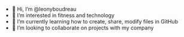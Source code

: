 - 👋 Hi, I’m @leonyboudreau
- 👀 I’m interested in fitness and technology 
- 🌱 I’m currently learning how to create, share, modify files in GitHub
- 💞️ I’m looking to collaborate on projects with my company 
<!---
leonyboudreau/leonyboudreau is a ✨ special ✨ repository because its `README.md` (this file) appears on your GitHub profile.
You can click the Preview link to take a look at your changes.
--->
